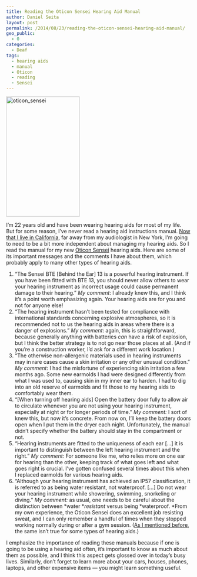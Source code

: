 ```yaml
---
title: Reading the Oticon Sensei Hearing Aid Manual
author: Daniel Seita
layout: post
permalink: /2014/08/23/reading-the-oticon-sensei-hearing-aid-manual/
geo_public:
  - 0
categories:
  - Deaf
tags:
  - hearing aids
  - manual
  - Oticon
  - reading
  - Sensei
---
```

[<img class="alignright size-full wp-image-1956" src="http://seitad.files.wordpress.com/2014/08/oticon_sensei.jpg" alt="oticon_sensei" width="200" height="325" />][1]

I&#8217;m 22 years old and have been wearing hearing aids for most of my life. 
But for some reason, I&#8217;ve never read a hearing aid instructions manual. [Now that I live in
California][2], far away from my audiologist in New York, I&#8217;m going to need to be a bit more
independent about managing my hearing aids. So I read the manual for my new [Oticon Sensei][3]
hearing aids. Here are some of its important messages and the comments I have about them, which
probably apply to many other types of hearing aids.

  1. &#8220;The Sensei BTE [Behind the Ear] 13 is a powerful hearing instrument. If you have been fitted with BTE 13, you should never allow others to wear your hearing instrument as incorrect usage could cause permanent damage to their hearing.&#8221; *My comment*: I already knew this, and I think it&#8217;s a point worth emphasizing again. Your hearing aids are for you and not for anyone else!
  2. &#8220;The hearing instrument hasn&#8217;t been tested for compliance with international standards concerning explosive atmospheres, so it is recommended not to us the hearing aids in areas where there is a danger of explosions.&#8221; *My comment*: again, this is straightforward, because generally anything with batteries *can* have a risk of explosion, but I think the better strategy is to not go near those places at all. (And if you&#8217;re a construction worker, I&#8217;d ask for a different work location.)
  3. &#8220;The otherwise non-allergenic materials used in hearing instruments may in rare cases cause a skin irritation or any other unusual condition.&#8221; *My comment*: I had the misfortune of experiencing skin irritation a few months ago. Some new earmolds I had were designed differently from what I was used to, causing skin in my inner ear to harden. I had to dig into an old reserve of earmolds and fit those to my hearing aids to comfortably wear them.
  4. &#8220;[When turning off hearing aids] Open the battery door fully to allow air to circulate whenever you are not using your hearing instrument, especially at night or for longer periods of time.&#8221; *My comment:* I sort of knew this, but now it&#8217;s concrete. From now on, I&#8217;ll keep the battery doors open when I put them in the dryer each night. Unfortunately, the manual didn&#8217;t specify whether the battery should stay in the compartment or not.
  5. &#8220;Hearing instruments are fitted to the uniqueness of each ear [&#8230;] it is important to distinguish between the left hearing instrument and the right.&#8221; *My comment:* For someone like me, who relies more on one ear for hearing than the other, keeping track of what goes left and what goes right is crucial. I&#8217;ve gotten confused several times about this when I replaced earmolds for various hearing aids.
  6. &#8220;Although your hearing instrument has achieved an IP57 classification, it is referred to as being water resistant, not waterproof. [&#8230;] Do not wear your hearing instrument while showering, swimming, snorkeling or diving.&#8221; *My comment:* as usual, one needs to be careful about the distinction between *water **resistant* versus being *waterproof. *From my own experience, the Oticon Sensei does an excellent job resisting sweat, and I can only remember a handful of times when they stopped working normally during or after a gym session. ([As I mentioned before][4], the same isn&#8217;t true for some types of hearing aids.)

I emphasize the importance of reading these manuals because if one is going to be using a hearing aid often, it&#8217;s important to know as much about them as possible, and I think this aspect gets glossed over in today&#8217;s busy lives. Similarly, don&#8217;t forget to learn more about your cars, houses, phones, laptops, and other expensive items &#8212; you might learn something useful.

 [1]: https://seitad.files.wordpress.com/2014/08/oticon_sensei.jpg
 [2]: http://seitad.wordpress.com/2014/04/17/im-going-to-berkeley/
 [3]: http://www.oticon.com/products/hearing-aids/children/sensei/about-sensei.aspx
 [4]: http://seitad.wordpress.com/2012/07/18/dont-get-hearing-aids-with-touch-screens/
